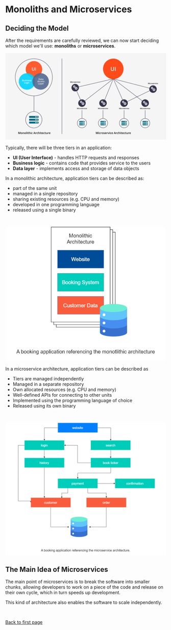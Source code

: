 
# Monoliths and Microservices



## Deciding the Model

After the requirements are carefully reviewed, we can now start deciding which model we'll use: **monoliths** or **microservices**.


<p align=center>
<img src="../../Images/udacity-suse-2-monoliths-micro.png">
</p>

Typically, there will be three tiers in an application:

<!-- ![](../../Images/udacity-suse-2-apptier.png) -->

- **UI (User Interface)** - handles HTTP requests and responses
- **Business logic** - contains code that provides service to the users
- **Data layer** - implements access and storage of data objects

In a monolithic architecture, application tiers can be described as:

- part of the same unit
- managed in a single repository
- sharing existing resources (e.g. CPU and memory)
- developed in one programming language
- released using a single binary
<br>

<p align=center>
<img width=500 src="../../Images/all-things-docker-k8s-monolith-vs-microservice.png">
</p>

In a microservice architecture, application tiers can be described as

- Tiers are managed independently
- Managed in a separate repository
- Own allocated resources (e.g. CPU and memory)
- Well-defined APIs for connecting to other units
- Implemented using the programming language of choice
- Released using its own binary
<br> 
    <p align=center>
    <img width=800 src="../../Images/all-things-docker-k8s-microservice-booking-application.png">
    </p>

## The Main Idea of Microservices 

The main point of microservices is to break the software into smaller chunks, allowing developers to work on a piece of the code and release on their own cycle, which in turn speeds up development. 

This kind of architecture also enables the software to scale independently.


<br>

[Back to first page](../../README.md##cloud-native)
